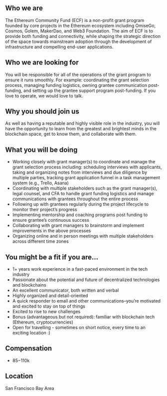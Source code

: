 ## Who we are

The Ethereum Community Fund (ECF) is a non-profit  grant program founded by core projects in the Ethereum ecosystem including OmiseGo, Cosmos, Golem, MakerDao, and Web3 Foundation. The aim of ECF is to provide both funding and connectivity, while shaping the strategic direction of the space towards mainstream adoption through the development of infrastructure and compelling end-user applications.

## Who we are looking for
You will be responsible for all of the operations of the grant program to ensure it runs smoothly. For example: coordinating the grant selection process, managing funding logistics, owning grantee communication post-funding, and setting up the grantee support program post-funding. If you love to operate, we would love to talk. 

## Why you should join us
As well as having a reputable and highly visible role in the industry, you will have the opportunity to learn from the greatest and brightest minds in the blockchain space, get to know them, and collaborate with them.

## What you will be doing 
* Working closely with grant manager(s) to coordinate and manage the grant selection process including: scheduling interviews with applicants, taking and organizing notes from interviews and due diligence by multiple parties, tracking grant application funnel in a task management system (e.g., Trello, Asana) 
* Coordinating with multiple stakeholders such as the grant manager(s), legal counsel, and CFA to handle grant funding logistics and manage communications with grantees throughout the entire process
* Following up with grantees regularly during the project lifecycle to monitor their project’s progress
* Implementing mentorship and coaching programs post funding to ensure grantee’s continuous success 
* Collaborating with grant managers to brainstorm and implement improvements in the above processes
* Organizing online and in person meetings with multiple stakeholders across different time zones

## You might be a fit if you are...
* 1+ years work experience in a fast-paced environment in the tech industry 
* Passionate about the potential and future of decentralized technologies and blockchains
* An excellent communicator, both written and verbal 
* Highly organized and detail-oriented
* A quick responder to email and other communications–you’re motivated and excited to stay on top of things
* Excited to rise to new challenges
* Bonus (advantageous but not required): familiar with blockchain tech (Ethereum, cryptocurrencies)
* Open for travelling - sometimes on short notice, every time to an exciting location :)

## Compensation 
* $85-$110k 

## Location 
San Francisco Bay Area

